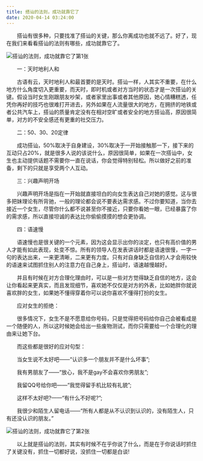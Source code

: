 ```yaml
---
title: 搭讪的法则，成功就靠它了
date: 2020-04-14 03:24:00
---
```




　　搭讪有很多种，只要找准了搭讪的关键，那么你离成功也就不远了。好了，现在我们来看看搭讪的法则有哪些，成功就靠它了。

![搭讪的法则，成功就靠它了第1张](/img/d5b81ae03b60eaf746ddbf67c8395d51.jpg)

　　一：天时地利人和

　　古语有云，天时地利人和最首要的是天时。搭讪一样，人其实不重要，在什么地方什么角度切入更重要，而天时，即时机或者对方当时的状态才是一次搭讪的关键。假设当时女生刚跟朋友吵架，或者家里出事或者其他原因，她心情糟糕透，任凭你再好的技巧也很难打开进去，另外如果在人流量很大的地方，在拥挤的地铁或者公共汽车上，搭讪的质量肯定没有在相对空旷或者安全的地方搭讪高，原因很简单，对方的不安全感还有更重的社交压力。

　　二：50、30、20定律

　　成功搭讪，50%取决于自身建设，30%取决于一开始接触那一下，接下来的互动只占20%，就是很多人说的该说什么，原因很简单，如果在一次搭讪中，女生也主动提供话题不需要你一直在说话，你会觉得特别轻松。所以做好之前的准备，剩下的只就是享受两个人互动。

　　三：兴趣声明开场

　　兴趣声明开场是指在一开始就直接坦白的向女生表达自己对她的感觉。这与很多把妹理论有所背驰，一般的理论都会说不要表达需求感。不过你要知道，当你去接近一个女生，尽管你什么都不说甚至你不接近，只要你看她一眼，已经暴露了你的需求感，所以直接坦诚的表达比你偷偷摸摸的想会更协调。

　　四：语速慢

　　语速慢也是很关键的一个元素，因为这会显示出你的淡定，也只有高价值的男人才能有如此表现，处变不惊。所有的领导人在发表讲话时都是语速很慢，一字一句的表达出来，一来更清晰，二来更有力度。只有对自身缺乏自信的人才会用较快的语速来试图抓住别人的注意力在自己身上，搭讪时，语速越慢越好。

　　并且有时候在对方合理化理由时，可以是一些对方觉得缺乏自信的地方，这会让你看起来更真实，而且发现细节，喜欢她不仅仅是对方的外表，比如她胖你就说喜欢胖的女生，如果她不懂得穿着你可以说你喜欢不懂得打扮的女生。

　　应对女生的拒绝：

　　很多情况下，女生不是不愿意给你号码，只是觉得把号码给你自己会被看成是一个随便的人，所以这时候她会给出一些废物测试，而你只需要给一个合理化的理由来让她下台。

　　而这些都是很好的应对句型：

　　当女生说不太好吧——“认识多一个朋友并不是什么坏事”;

　　我有男朋友了——“放心，我不是gay不会喜欢你男朋友”;

　　我留QQ号给你吧——“我觉得留手机比较有礼貌”;

　　这样不太好吧?——“有什么不好呢?”;

　　我很少和陌生人留电话——“所有人都是从不认识到认识的，没有陌生人，只有还没认识的朋友。”

![搭讪的法则，成功就靠它了第2张](/img/5dedbcfea33a55f1d8e4f4aabf129b81.jpg)

　　以上就是搭讪的法则，其实有时候不在乎你说了什么，而是在于你说话时抓住了关键没有，抓住一切都好说，没抓住一切都是白谈!